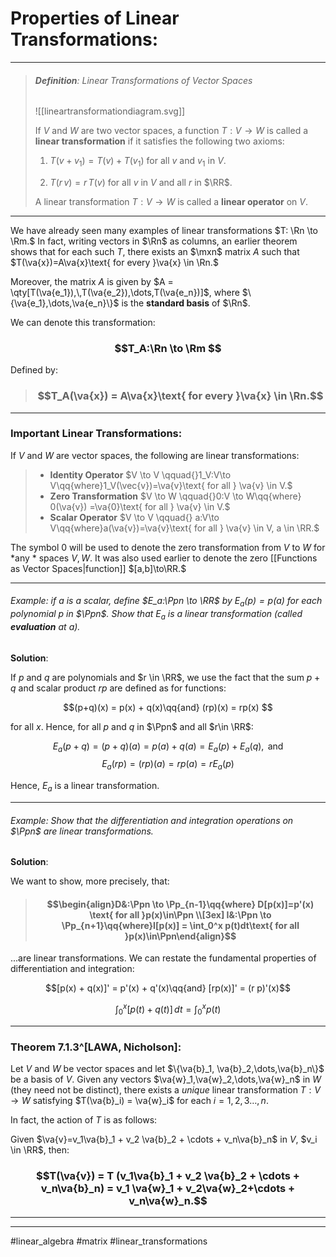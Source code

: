 # Properties of Linear Transformations:
***

> ###### **Definition**: Linear Transformations of Vector Spaces
>![[lineartransformationdiagram.svg]]
>
>If $V$ and $W$ are two vector spaces, a function $T:V\to W$ is called a **linear transformation** if it satisfies the following two axioms:
>1. $T(v+v_1) = T(v) + T(v_1)$ for all $v$ and $v_1$ in $V$.
>
>2. $T(r\,v) = r\,T(v)$ for all $v$ in $V$ and all $r$ in $\RR$.
>
> A linear transformation $T:V\to W$ is called a **linear operator** on $V$.

***

We have already seen many examples of linear transformations $T: \Rn \to \Rm.$ In fact, writing vectors 	in $\Rn$ as columns, an earlier theorem shows that 	for each such $T$, there exists an $\mxn$ matrix $A$ such that $T(\va{x})=A\va{x}\text{ for every }\va{x} \in \Rn.$

Moreover, the matrix $A$ is given by $A = \qty[T(\va{e_1}),\,T(\va{e_2}),\dots,T(\va{e_n})]$, where $\{\va{e_1},\dots,\va{e_n}\}$ is the **standard basis** of $\Rn$.

We can denote this transformation:

 ### $$T_A:\Rn \to \Rm $$
 
Defined by:

> ### $$T_A(\va{x}) = A\va{x}\text{ for every }\va{x} \in \Rn.$$
***

### **Important Linear Transformations:**

If $V$ and $W$ are vector spaces, the following are linear transformations:
>- **Identity Operator** $V \to V \qquad{}1_V:V\to V\qq{where}1_V(\vec{v})=\va{v}\text{ for all } \va{v} \in V.$
>- **Zero Transformation** $V \to W \qquad{}0:V \to W\qq{where} 0(\va{v}) =\va{0}\text{ for all } \va{v} \in V.$
>- **Scalar Operator** $V \to V \qquad{} a:V\to V\qq{where}a(\va{v})=\va{v}\text{ for all } \va{v} \in V, a \in \RR.$

The symbol 0 will be used to denote the zero transformation from $V$ to $W$ for *any * spaces $V,W$. It was also used earlier to denote the 	zero [[Functions as Vector Spaces|function]] $[a,b]\to\RR.$

***

###### *Example*: if $a$ is a scalar, define $E_a:\Ppn \to \RR$ by $E_a(p) = p(a)$ for each polynomial $p$ in $\Ppn$. Show that $E_a$ is a *linear transformation* (called **evaluation** at $a$). 

**Solution**: 

If $p$ and $q$ are polynomials and $r \in \RR$, we use the fact that the sum $p+q$ and scalar product $rp$ are defined as for functions:

$$(p+q)(x) = p(x) + q(x)\qq{and} (rp)(x) = rp(x) $$

for all $x$. Hence, for all $p$ and $q$ in $\Ppn$ and all $r\in \RR$:

$$E_a(p+q) = (p+q)(a) = p(a) + q(a) = E_a(p) + E_a(q), \text{ and} $$
$$E_a(rp) = (rp)(a) = rp(a) =  rE_a(p)$$

Hence, $E_a$ is a linear transformation.


***
###### *Example:* Show that the differentiation and integration operations on $\Ppn$ are linear transformations. 

**Solution**: 

We want to show, more precisely, that:

> #### $$\begin{align}D&:\Ppn \to \Pp_{n-1}\qq{where} D[p(x)]=p'(x) \text{ for all }p(x)\in\Ppn \\[3ex] I&:\Ppn \to \Pp_{n+1}\qq{where}I[p(x)] = \int_0^x p(t)dt\text{ for all }p(x)\in\Ppn\end{align}$$

...are linear transformations. We can restate the fundamental properties of differentiation and integration:

$$[p(x) + q(x)]' = p'(x) + q'(x)\qq{and} [rp(x)]' = (r p)'(x)$$


$$\int_0^x [p(t)+q(t)]\,dt = \int_0^x p(t)$$

***

### Theorem 7.1.3^[LAWA, Nicholson]: 
Let $V$ and $W$ be vector spaces and let $\{\va{b}_1, \va{b}_2,\dots,\va{b}_n\}$ be a basis of $V$. Given any vectors $\va{w}_1,\va{w}_2,\dots,\va{w}_n$ in $W$ (they need not be distinct), there exists a *unique* linear transformation $T:V\to W$ satisfying $T(\va{b}_i) = \va{w}_i$ for each $i = 1,2,3\dots,n$. 

In fact, the action of $T$ is as follows:

Given $\va{v}=v_1\va{b}_1 + v_2 \va{b}_2 + \cdots + v_n\va{b}_n$ in $V$, $v_i \in \RR$, then:

### $$T(\va{v}) = T (v_1\va{b}_1 + v_2 \va{b}_2 + \cdots + v_n\va{b}_n) = v_1 \va{w}_1 + v_2\va{w}_2+\cdots + v_n\va{w}_n.$$

***



***

#linear_algebra #matrix #linear_transformations
	